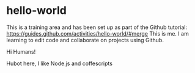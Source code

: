 # hello-world
This is a training area and has been set up as part of the Github tutorial: https://guides.github.com/activities/hello-world/#merge
This is me. I am learning to edit code and collaborate on projects using Github.


Hi Humans!

Hubot here, I like Node.js and coffescripts
